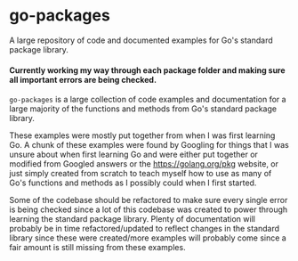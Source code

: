 # go-packages
A large repository of code and documented examples for Go's standard package library.

#### Currently working my way through each package folder and making sure all important errors are being checked.

`go-packages` is a large collection of code examples and documentation for a large majority of the functions and methods from Go's standard package library.

These examples were mostly put together from when I was first learning Go.
A chunk of these examples were found by Googling for things that I was unsure about when first learning Go and were either put together or modified from Googled answers or the https://golang.org/pkg website, or just simply created from scratch to teach myself how to use as many of Go's functions and methods as I possibly could when I first started.

Some of the codebase should be refactored to make sure every single error is being checked since a lot of this codebase was created to power through learning the standard package library. Plenty of documentation will probably be in time refactored/updated to reflect changes in the standard library since these were created/more examples will probably come since a fair amount is still missing from these examples.
